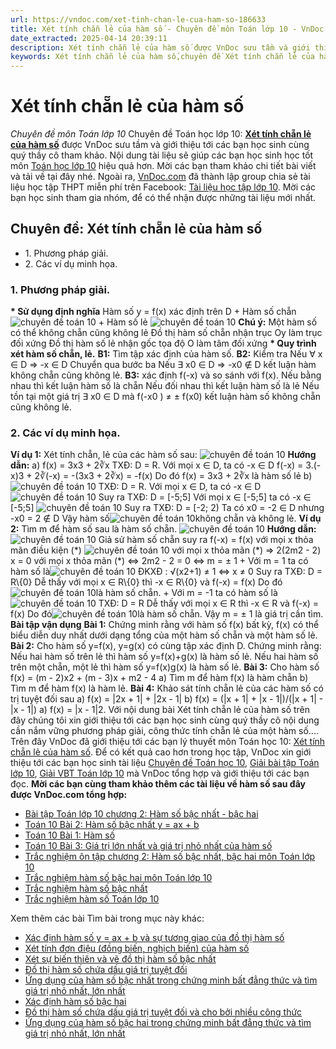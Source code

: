 ```yaml
---
url: https://vndoc.com/xet-tinh-chan-le-cua-ham-so-186633
title: Xét tính chẵn lẻ của hàm số - Chuyên đề môn Toán lớp 10 - VnDoc.com
date_extracted: 2025-04-14 20:39:11
description: Xét tính chẵn lẻ của hàm số được VnDoc sưu tầm và giới thiệu các bài chuyên đề môn Toán học lớp 10 tới các bạn học sinh và quý thầy cô tham khảo
keywords: Xét tính chẵn lẻ của hàm số,chuyên đề Xét tính chẵn lẻ của hàm số,giải toán 10,giải bài tập toán học 10,để học tốt môn toán lớp 10,chuyên đề toán lớp 10,chuyên đề toán học 10,trắc nghiệm Xét tính chẵn lẻ của hàm số
---
```


# Xét tính chẵn lẻ của hàm số
 _Chuyên đề môn Toán lớp 10_
Chuyên đề Toán học lớp 10: [**Xét tính chẵn lẻ của hàm số**](<https://vndoc.com/xet-tinh-chan-le-cua-ham-so-186633>) được VnDoc sưu tầm và giới thiệu tới các bạn học sinh cùng quý thầy cô tham khảo. Nội dung tài liệu sẽ giúp các bạn học sinh học tốt môn [Toán học lớp 10](<https://vndoc.com/toan-lop10>) hiệu quả hơn. Mời các bạn tham khảo chi tiết bài viết và tải về tại đây nhé.
Ngoài ra, [VnDoc.com](<https://vndoc.com/>) đã thành lập group chia sẻ tài liệu học tập THPT miễn phí trên Facebook: [Tài liệu học tập lớp 10](</goto?u=aHR0cHM6Ly93d3cuZmFjZWJvb2suY29tL2dyb3Vwcy8xMDI3MjUzNjA3NjU0MTA3Lz9zb3VyY2VfaWQ9MzgxMDg3ODU4NzI1MTkz>). Mời các bạn học sinh tham gia nhóm, để có thể nhận được những tài liệu mới nhất. 
## Chuyên đề: Xét tính chẵn lẻ của hàm số
  * 1\. Phương pháp giải.
  * 2\. Các ví dụ minh họa.

### 1\. Phương pháp giải.
**\* Sử dụng định nghĩa**
Hàm số y = f\(x\) xác định trên D
\+ Hàm số chẵn ![chuyên đề toán 10](https://i.vdoc.vn/data/image/2019/10/24/xet-tinh-chan-le-cua-ham-so.png)
\+ Hàm số lẻ ![chuyên đề toán 10](https://i.vdoc.vn/data/image/2019/10/24/xet-tinh-chan-le-cua-ham-so-1.png)
**Chú ý:** Một hàm số có thể không chẵn cũng không lẻ
Đồ thị hàm số chẵn nhận trục Oy làm trục đối xứng
Đồ thị hàm số lẻ nhận gốc tọa độ O làm tâm đối xứng
**\* Quy trình xét hàm số chẵn, lẻ.**
**B1:** Tìm tập xác định của hàm số.
**B2:** Kiểm tra
Nếu ∀ x ∈ D ⇒ -x ∈ D Chuyển qua bước ba
Nếu ∃ x0 ∈ D ⇒ -x0 ∉ D kết luận hàm không chẵn cũng không lẻ.
**B3:** xác định f\(-x\) và so sánh với f\(x\).
Nếu bằng nhau thì kết luận hàm số là chẵn
Nếu đối nhau thì kết luận hàm số là lẻ
Nếu tồn tại một giá trị ∃ x0 ∈ D mà f\(-x0 \) ≠ ± f\(x0\) kết luận hàm số không chẵn cũng không lẻ.
### 2\. Các ví dụ minh họa.
**Ví dụ 1:** Xét tính chẵn, lẻ của các hàm số sau:
![chuyên đề toán 10](https://i.vdoc.vn/data/image/2019/10/24/xet-tinh-chan-le-cua-ham-so-2.png)
**Hướng dẫn:**
a\) f\(x\) = 3x3 \+ 2∛x
TXĐ: D = R.
Với mọi x ∈ D, ta có -x ∈ D
f\(-x\) = 3.\(-x\)3 \+ 2∛\(-x\) = -\(3x3 \+ 2∛x\) = -f\(x\)
Do đó f\(x\) = 3x3 \+ 2∛x là hàm số lẻ
b\)![chuyên đề toán 10](https://i.vdoc.vn/data/image/2019/10/24/xet-tinh-chan-le-cua-ham-so-3.png)
TXĐ: D = R.
Với mọi x ∈ D, ta có -x ∈ D
![chuyên đề toán 10](https://i.vdoc.vn/data/image/2019/10/24/xet-tinh-chan-le-cua-ham-so-4.png)
Suy ra TXĐ: D = \[-5;5\]
Với mọi x ∈ \[-5;5\] ta có -x ∈ \[-5;5\]
![chuyên đề toán 10](https://i.vdoc.vn/data/image/2019/10/24/xet-tinh-chan-le-cua-ham-so-5.png)
Suy ra TXĐ: D = \[-2; 2\)
Ta có x0 = -2 ∈ D nhưng -x0 = 2 ∉ D
Vậy hàm số![chuyên đề toán 10](https://i.vdoc.vn/data/image/2019/10/24/xet-tinh-chan-le-cua-ham-so-6.png)không chẵn và không lẻ.
**Ví dụ 2:** Tìm m để hàm số sau là hàm số chẵn.
![chuyên đề toán 10](https://i.vdoc.vn/data/image/2019/10/24/xet-tinh-chan-le-cua-ham-so-7.png)
**Hướng dẫn:**
![chuyên đề toán 10](https://i.vdoc.vn/data/image/2019/10/24/xet-tinh-chan-le-cua-ham-so-8.png)
Giả sử hàm số chẵn suy ra f\(-x\) = f\(x\) với mọi x thỏa mãn điều kiện \(\*\)
![chuyên đề toán 10](https://i.vdoc.vn/data/image/2019/10/24/xet-tinh-chan-le-cua-ham-so-9.png)
với mọi x thỏa mãn \(\*\)
⇒ 2\(2m2 \- 2\) x = 0 với mọi x thỏa mãn \(\*\)
⇔ 2m2 \- 2 = 0 ⇔ m = ± 1
\+ Với m = 1 ta có hàm số là![chuyên đề toán 10](https://i.vdoc.vn/data/image/2019/10/24/xet-tinh-chan-le-cua-ham-so-10.png)
ĐKXĐ : √\(x2+1\) ≠ 1 ⇔ x ≠ 0
Suy ra TXĐ: D = R\\\{0\}
Dễ thấy với mọi x ∈ R\\\{0\} thì -x ∈ R\\\{0\} và f\(-x\) = f\(x\)
Do đó![chuyên đề toán 10](https://i.vdoc.vn/data/image/2019/10/24/xet-tinh-chan-le-cua-ham-so-10.png)là hàm số chẵn.
\+ Với m = -1 ta có hàm số là![chuyên đề toán 10](https://i.vdoc.vn/data/image/2019/10/24/xet-tinh-chan-le-cua-ham-so-10.png)
TXĐ: D = R
Dễ thấy với mọi x ∈ R thì -x ∈ R và f\(-x\) = f\(x\)
Do đó![chuyên đề toán 10](https://i.vdoc.vn/data/image/2019/10/24/xet-tinh-chan-le-cua-ham-so-10.png)là hàm số chẵn.
Vậy m = ± 1 là giá trị cần tìm.
**Bài tập vận dụng**
**Bài 1:** Chứng minh rằng với hàm số f\(x\) bất kỳ, f\(x\) có thể biểu diễn duy nhất dưới dạng tổng của một hàm số chẵn và một hàm số lẻ.
**Bài 2:** Cho hàm số y=f\(x\), y=g\(x\) có cùng tập xác định D. Chứng minh rằng:
Nếu hai hàm số trên lẻ thì hàm số y=f\(x\)+g\(x\) là hàm số lẻ.
Nếu hai hàm số trên một chẵn, một lẻ thì hàm số y=f\(x\)g\(x\) là hàm số lẻ.
**Bài 3:** Cho hàm số f\(x\) = \(m - 2\)x2 + \(m - 3\)x + m2 - 4
a\) Tìm m để hàm f\(x\) là hàm chẵn
b\) Tìm m để hàm f\(x\) là hàm lẻ.
**Bài 4:** Khảo sát tính chẵn lẻ của các hàm số có trị tuyệt đối sau
a\) f\(x\) = |2x + 1| + |2x - 1|
b\) f\(x\) = \(|x + 1| + |x - 1|\)/\(|x + 1| - |x - 1|\)
a\) f\(x\) = |x - 1|2.
Với nội dung bài Xét tính chẵn lẻ của hàm số trên đây chúng tôi xin giới thiệu tới các bạn học sinh cùng quý thầy cô nội dung cần nắm vững phương pháp giải, công thức tính chẵn lẻ của một hàm số....
Trên đây VnDoc đã giới thiệu tới các bạn lý thuyết môn Toán học 10: [Xét tính chẵn lẻ của hàm số](<https://vndoc.com/xet-tinh-chan-le-cua-ham-so-186633>). Để có kết quả cao hơn trong học tập, VnDoc xin giới thiệu tới các bạn học sinh tài liệu [Chuyên đề Toán học 10](<https://vndoc.com/chuyen-de-toan10>), [Giải bài tập Toán lớp 10](<https://vndoc.com/giai-toan-lop10>), [Giải VBT Toán lớp 10](<https://vndoc.com/giai-vo-bt-toan10>) mà VnDoc tổng hợp và giới thiệu tới các bạn đọc.
**Mời các bạn cùng tham khảo thêm các tài liệu về hàm số sau đây được VnDoc.com tổng hợp:**
  * [Bài tập Toán lớp 10 chương 2: Hàm số bậc nhất - bậc hai](<https://vndoc.com/bai-tap-toan-lop-10-chuong-2-ham-so-bac-nhat-bac-hai-113300>)
  * [Toán 10 Bài 2: Hàm số bậc nhất y = ax + b](<https://vndoc.com/toan-10-bai-2-ham-so-bac-nhat-y-ax-b-206058>)
  * [Toán 10 Bài 1: Hàm số](<https://vndoc.com/toan-10-bai-1-ham-so-206049>)
  * [Toán 10 Bài 3: Giá trị lớn nhất và giá trị nhỏ nhất của hàm số](<https://vndoc.com/toan-10-bai-3-gia-tri-lon-nhat-va-gia-tri-nho-nhat-cua-ham-so-205906>)
  * [Trắc nghiệm ôn tập chương 2: Hàm số bậc nhất, bậc hai môn Toán lớp 10](<https://vndoc.com/trac-nghiem-on-tap-chuong-2-ham-so-bac-nhat-bac-hai-mon-toan-lop-10-202341>)
  * [Trắc nghiệm hàm số bậc hai môn Toán lớp 10](<https://vndoc.com/trac-nghiem-ham-so-bac-hai-lop-10-mon-toan-202305>)
  * [Trắc nghiệm hàm số bậc nhất](<https://vndoc.com/trac-nghiem-ham-so-bac-nhat-202289>)
  * [Trắc nghiệm hàm số Toán lớp 10](<https://vndoc.com/cau-hoi-trac-nghiem-ham-so-202273>)

Xem thêm các bài Tìm bài trong mục này khác:
  * [Xác định hàm số y = ax + b và sự tương giao của đồ thị hàm số](</xac-dinh-ham-so-y-ax-b-va-su-tuong-giao-cua-do-thi-ham-so-186602>)
  * [Xét tính đơn điệu \(đồng biến, nghịch biến\) của hàm số](</xet-tinh-don-dieu-dong-bien-nghich-bien-cua-ham-so-186647>)
  * [Xét sự biến thiên và vẽ đồ thị hàm số bậc nhất](</xet-su-bien-thien-va-ve-do-thi-ham-so-bac-nhat-186652>)
  * [Đồ thị hàm số chứa dấu giá trị tuyệt đối](</do-thi-ham-so-chua-dau-gia-tri-tuyet-doi-186654>)
  * [Ứng dụng của hàm số bậc nhất trong chứng minh bất đẳng thức và tìm giá trị nhỏ nhất, lớn nhất](</ung-dung-cua-ham-so-bac-nhat-trong-chung-minh-bat-dang-thuc-va-tim-gia-tri-nho-nhat-lon-nhat-186655>)
  * [Xác định hàm số bậc hai](</xac-dinh-ham-so-bac-hai-186721>)
  * [Đồ thị hàm số chứa dấu giá trị tuyệt đối và cho bởi nhiều công thức](</do-thi-ham-so-chua-dau-gia-tri-tuyet-doi-va-cho-boi-nhieu-cong-thuc-186653>)
  * [Ứng dụng của hàm số bậc hai trong chứng minh bất đẳng thức và tìm giá trị nhỏ nhất, lớn nhất](</ung-dung-cua-ham-so-bac-hai-trong-chung-minh-bat-dang-thuc-va-tim-gia-tri-nho-nhat-lon-nhat-186724>)

